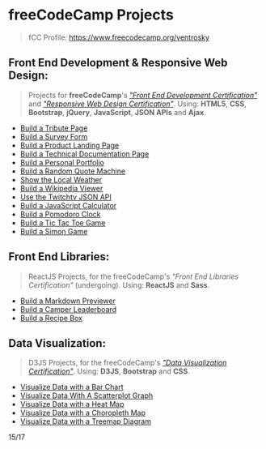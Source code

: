 # freeCodeCamp  Projects
> fCC Profile: https://www.freecodecamp.org/ventrosky

## Front End Development & Responsive Web Design:
> Projects for **freeCodeCamp**'s [*"Front End Development Certification"*](https://www.freecodecamp.org/certification/ventrosky/legacy-front-end) and [*"Responsive Web Design Certification"*](https://www.freecodecamp.org/certification/ventrosky/responsive-web-design). Using: **HTML5**, **CSS**, **Bootstrap**, **jQuery**, **JavaScript**, **JSON APIs** and **Ajax**. 
* [Build a Tribute Page](https://codepen.io/BuccaneerDev/full/VXYorJ/)
* [Build a Survey Form](https://codepen.io/BuccaneerDev/full/YBQPWJ)
* [Build a Product Landing Page](https://codepen.io/BuccaneerDev/full/aXwGNy)
* [Build a Technical Documentation Page](https://codepen.io/BuccaneerDev/full/jdamYr)
* [Build a Personal Portfolio](https://codepen.io/BuccaneerDev/full/YaypqP/)
* [Build a Random Quote Machine](https://codepen.io/BuccaneerDev/full/OvNRre/)
* [Show the Local Weather](https://codepen.io/BuccaneerDev/full/eMzQWL/)
* [Build a Wikipedia Viewer](https://codepen.io/BuccaneerDev/full/dmNpJY/)
* [Use the Twitchtv JSON API](https://codepen.io/BuccaneerDev/full/qoXeGK/)
* [Build a JavaScript Calculator](https://codepen.io/BuccaneerDev/full/KoQEzg/)
* [Build a Pomodoro Clock](https://codepen.io/BuccaneerDev/full/NYYjgo/)
* [Build a Tic Tac Toe Game](https://codepen.io/BuccaneerDev/full/eMLaQL/)
* [Build a Simon Game](https://codepen.io/BuccaneerDev/full/MVMbVz/)

## Front End Libraries:
> ReactJS Projects, for the freeCodeCamp's *"Front End Libraries Certification"* (undergoing). Using: **ReactJS** and **Sass**.
* [Build a Markdown Previewer](https://codepen.io/BuccaneerDev/full/gzgjPM/)
* [Build a Camper Leaderboard](https://codepen.io/BuccaneerDev/full/wjyWmX/)
* [Build a Recipe Box](https://codepen.io/BuccaneerDev/full/mLGymP/)

## Data Visualization:
> D3JS Projects, for the freeCodeCamp's [*"Data Visualization Certification"*](https://www.freecodecamp.org/certification/ventrosky/data-visualization). Using: **D3JS**, **Bootstrap** and **CSS**. 
* [Visualize Data with a Bar Chart](https://codepen.io/BuccaneerDev/full/JZZezR/)
* [Visualize Data With A Scatterplot Graph](https://codepen.io/BuccaneerDev/full/XYBzmo/)
* [Visualize Data with a Heat Map](https://codepen.io/BuccaneerDev/full/rKZvwa/)
* [Visualize Data with a Choropleth Map](https://codepen.io/BuccaneerDev/full/bKmoZd/)
* [Visualize Data with a Treemap Diagram](https://codepen.io/BuccaneerDev/full/jKdGPK/)

15/17